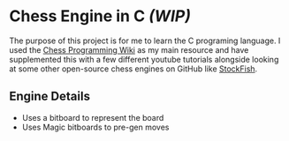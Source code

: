 # Chess Engine in C *(WIP)*
The purpose of this project is for me to learn the C programing language. 
I used the [Chess Programming Wiki](https://www.chessprogramming.org/Main_Page) as my main resource and have supplemented this 
with a few different youtube tutorials alongside looking at some other open-source chess engines on GitHub like [StockFish](https://www.chessprogramming.org/Main_Page).

## Engine Details 
- Uses a bitboard to represent the board
- Uses Magic bitboards to pre-gen moves
